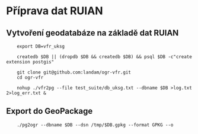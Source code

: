 Příprava dat RUIAN
==================

Vytvoření geodatabáze na základě dat RUIAN
------------------------------------------

        export DB=vfr_uksg
        
        createdb $DB || (dropdb $DB && createdb $DB) && psql $DB -c"create extension postgis"
        
        git clone git@github.com:landam/ogr-vfr.git
        cd ogr-vfr
        
        nohup ./vfr2pg --file test_suite/db_uksg.txt --dbname $DB >log.txt 2>log_err.txt &

Export do GeoPackage
--------------------

        ./pg2ogr --dbname $DB --dsn /tmp/$DB.gpkg --format GPKG --o
